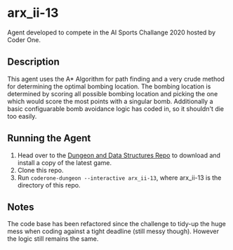 # arx_ii-13
Agent developed to compete in the AI Sports Challange 2020 hosted by Coder One.

## Description

This agent uses the A* Algorithm for path finding and a very crude method for determining the optimal bombing location. The bombing location is determined by scoring all possible bombing location and picking the one which would score the most points with a singular bomb. Additionally a basic configuarable bomb avoidance logic has coded in, so it shouldn't die too easily.

## Running the Agent

1. Head over to the [Dungeon and Data Structures Repo](https://github.com/gocoderone/dungeons-and-data-structures) to download and install a copy of the latest game.
2. Clone this repo.
3. Run `coderone-dungeon --interactive arx_ii-13`, where arx_ii-13 is the directory of this repo.

## Notes

The code base has been refactored since the challenge to tidy-up the huge mess when coding against a tight deadline (still messy though). However the logic still remains the same.